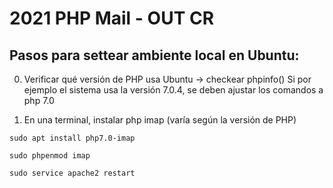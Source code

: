 # 2021 PHP Mail - OUT CR

## Pasos para settear ambiente local en Ubuntu:

0. Verificar qué versión de PHP usa Ubuntu -> checkear phpinfo() 
Si por ejemplo el sistema usa la versión 7.0.4, se deben ajustar los comandos a php 7.0

1. En una terminal, instalar php imap (varía según la versión de PHP)

```sudo apt install php7.0-imap```

```sudo phpenmod imap```

```sudo service apache2 restart```
